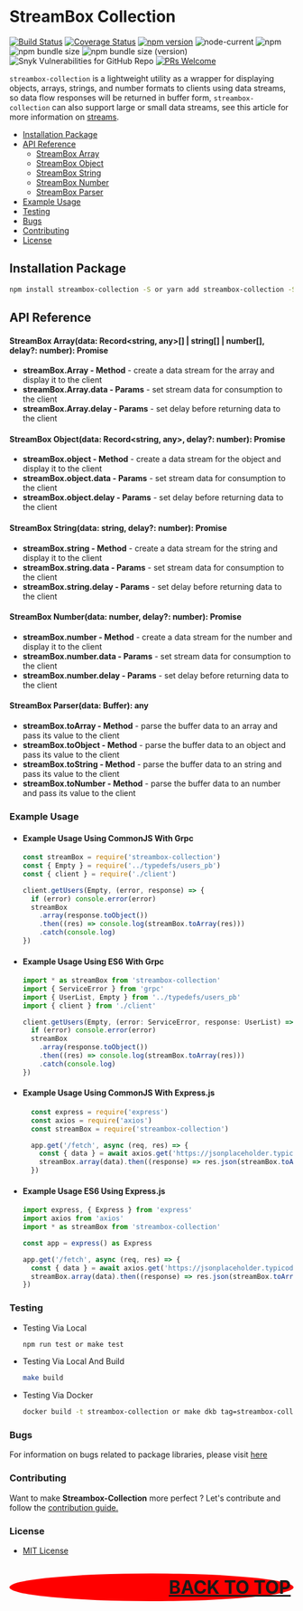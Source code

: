 # StreamBox Collection

[![Build Status](https://travis-ci.org/restuwahyu13/streambox-collection.svg?branch=main)](https://travis-ci.org/restuwahyu13/streambox-collection) [![Coverage Status](https://coveralls.io/repos/github/restuwahyu13/streambox-collection/badge.svg?branch=main)](https://coveralls.io/github/restuwahyu13/streambox-collection?branch=main) [![npm version](https://badge.fury.io/js/stream-collection.svg)](https://badge.fury.io/js/stream-collection) ![node-current](https://img.shields.io/node/v/stream-collection?style=flat-square) ![npm](https://img.shields.io/npm/dm/stream-collection) ![npm bundle size](https://img.shields.io/bundlephobia/min/stream-collection) ![npm bundle size (version)](https://img.shields.io/bundlephobia/minzip/stream-collection/1.0.1-rc1) ![Snyk Vulnerabilities for GitHub Repo](https://img.shields.io/snyk/vulnerabilities/github/restuwahyu13/stream-collection) [![PRs Welcome](https://img.shields.io/badge/PRs-welcome-brightgreen.svg?style=flat-square)](https://github.com/restuwahyu13/stream-collection/blob/main/CONTRIBUTING.md)

`streambox-collection` is a lightweight utility as a wrapper for displaying objects, arrays, strings, and number formats to clients using data streams, so data flow responses will be returned in buffer form, `streambox-collection` can also support large or small data streams, see this article for more information on [streams](https://bit.ly/3a6373y).

- [Installation Package](#Installation-Package)
- [API Reference](#API-Reference)
  * [StreamBox Array](#streambox-arraydata-recordstring-any--string--number-delay-number-promise)
  * [StreamBox Object](#streambox-objectdata-recordstring-any-delay-number-promise)
  * [StreamBox String](#streambox-stringdata-string-delay-number-promise)
  * [StreamBox Number](#streambox-numberdata-number-delay-number-promise)
  * [StreamBox Parser](#streambox-parserdata-buffer-any)
- [Example Usage](#Example-Usage)
- [Testing](#Testing)
- [Bugs](#Bugs)
- [Contributing](#Contributing)
- [License](#License)

## Installation Package

```sh
npm install streambox-collection -S or yarn add streambox-collection -S
```

## API Reference

#### StreamBox Array(data: Record<string, any>[] | string[] | number[], delay?: number): Promise<Buffer>

  - **streamBox.Array - Method** - create a data stream for the array and display it to the client
  - **streamBox.Array.data - Params** - set stream data for consumption to the client
  - **streamBox.Array.delay - Params** - set delay before returning data to the client

#### StreamBox Object(data: Record<string, any>, delay?: number): Promise<Buffer>

  - **streamBox.object - Method** - create a data stream for the object and display it to the client
  - **streamBox.object.data - Params** - set stream data for consumption to the client
  - **streamBox.object.delay - Params** - set delay before returning data to the client

#### StreamBox String(data: string, delay?: number): Promise<Buffer>

  - **streamBox.string - Method** - create a data stream for the string and display it to the client
  - **streamBox.string.data - Params** - set stream data for consumption to the client
  - **streamBox.string.delay - Params** - set delay before returning data to the client

#### StreamBox Number(data: number, delay?: number): Promise<Buffer>

  - **streamBox.number - Method** - create a data stream for the number and display it to the client
  - **streamBox.number.data - Params** - set stream data for consumption to the client
  - **streamBox.number.delay - Params** - set delay before returning data to the client

#### StreamBox Parser(data: Buffer): any

  - **streamBox.toArray - Method** - parse the buffer data to an array and pass its value to the client
  - **streamBox.toObject - Method** - parse the buffer data to an object and pass its value to the client
  - **streamBox.toString - Method** - parse the buffer data to an string and pass its value to the client
  - **streamBox.toNumber - Method** - parse the buffer data to an number and pass its value to the client

### Example Usage

- ####  Example Usage Using CommonJS With Grpc

  ```javascript
  const streamBox = require('streambox-collection')
  const { Empty } = require('../typedefs/users_pb')
  const { client } = require('./client')

  client.getUsers(Empty, (error, response) => {
    if (error) console.error(error)
    streamBox
      .array(response.toObject())
      .then((res) => console.log(streamBox.toArray(res)))
      .catch(console.log)
  })
  ```

- #### Example Usage Using ES6 With Grpc

  ```typescript
  import * as streamBox from 'streambox-collection'
  import { ServiceError } from 'grpc'
  import { UserList, Empty } from '../typedefs/users_pb'
  import { client } from './client'

  client.getUsers(Empty, (error: ServiceError, response: UserList) => {
    if (error) console.error(error)
    streamBox
      .array(response.toObject())
      .then((res) => console.log(streamBox.toArray(res)))
      .catch(console.log)
  })
  ```

- #### Example Usage Using CommonJS With Express.js

  ```javascript
    const express = require('express')
    const axios = require('axios')
    const streamBox = require('streambox-collection')

    app.get('/fetch', async (req, res) => {
      const { data } = await axios.get('https://jsonplaceholder.typicode.com/photos')
      streamBox.array(data).then((response) => res.json(streamBox.toArray(response)))
    })
   ```

- #### Example Usage ES6 Using Express.js

  ```typescript
  import express, { Express } from 'express'
  import axios from 'axios'
  import * as streamBox from 'streambox-collection'
  
  const app = express() as Express

  app.get('/fetch', async (req, res) => {
    const { data } = await axios.get('https://jsonplaceholder.typicode.com/photos')
    streamBox.array(data).then((response) => res.json(streamBox.toArray(response)))
  })
  ```

### Testing

- Testing Via Local

  ```sh
  npm run test or make test
  ```

- Testing Via Local And Build

  ```sh
  make build
  ```

- Testing Via Docker

  ```sh
  docker build -t streambox-collection or make dkb tag=streambox-collection
  ```

### Bugs

For information on bugs related to package libraries, please visit [here](https://github.com/restuwahyu13/streambox-collection/issues)

### Contributing

Want to make **Streambox-Collection** more perfect ? Let's contribute and follow the [contribution guide.](https://github.com/restuwahyu13/streambox-collection/blob/main/CONTRIBUTING.md)

### License

- [MIT License](https://github.com/restuwahyu13/streambox-collection/blob/main/LICENSE.md)

<p align="right" style="padding: 5px; border-radius: 100%; background-color: red; font-size: 2rem;">
  <b><a href="#StreamBox-Collection">BACK TO TOP</a></b>
</p>